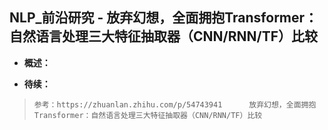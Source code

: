 ## NLP_前沿研究 - 放弃幻想，全面拥抱Transformer：自然语言处理三大特征抽取器（CNN/RNN/TF）比较
- **概述：**
>
>
>
>
>
>
>
>
>
>
>
>
>
>
>
>
>
>
>
>
>
>
>
>
>
>
>

- **待续：**
>
>     参考：https://zhuanlan.zhihu.com/p/54743941      放弃幻想，全面拥抱Transformer：自然语言处理三大特征抽取器（CNN/RNN/TF）比较
>
>
>
>
>
>
>
>
>
>
>
>
>
>
>
>
